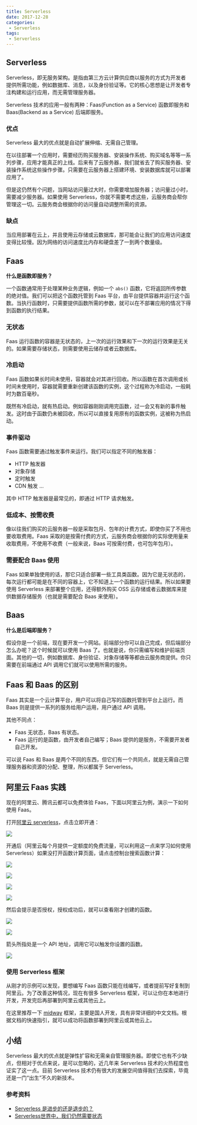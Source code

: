 ```yaml
---
title: Serverless
date: 2017-12-28
categories:
 - Serverless
tags:
 - Serverless
---
```

## Serverless
Serverless，即无服务架构。是指由第三方云计算供应商以服务的方式为开发者提供所需功能，例如数据库、消息，以及身份验证等。它的核心思想是让开发者专注构建和运行应用，而无需管理服务器。

Serverless 技术的应用一般有两种：Faas(Function as a Service) 函数即服务和 Baas(Backend as a Service) 后端即服务。

### 优点
Serverless 最大的优点就是自动扩展伸缩、无需自己管理。

在以往部署一个应用时，需要经历购买服务器、安装操作系统、购买域名等等一系列步骤，应用才能真正的上线。后来有了云服务器，我们就省去了购买服务器、安装操作系统这些操作步骤。只需要在云服务器上搭建环境、安装数据库就可以部署应用了。

但是这仍然有个问题，当网站访问量过大时，你需要增加服务器；访问量过小时，需要减少服务器。如果使用 Serverless，你就不需要考虑这些，云服务商会帮你管理这一切。云服务商会根据你的访问量自动调整所需的资源。

### 缺点
当应用部署在云上，并且使用云存储或云数据库，那可能会让我们的应用访问速度变得比较慢。因为网络的访问速度比内存和硬盘差了一到两个数量级。
## Faas
**什么是函数即服务？**

一个函数通常用于处理某种业务逻辑，例如一个 `abs()` 函数，它将返回所传参数的绝对值。我们可以把这个函数托管到 Faas 平台，由平台提供容器并运行这个函数。当执行函数时，只需要提供函数所需的参数，就可以在不部署应用的情况下得到函数的执行结果。

### 无状态
Faas 运行函数的容器是无状态的，上一次的运行效果和下一次的运行效果是无关的。如果需要存储状态，则需要使用云储存或者云数据库。

### 冷启动
Faas 函数如果长时间未使用，容器就会对其进行回收。所以函数在首次调用或长时间未使用时，容器就需要重新创建该函数的实例，这个过程称为冷启动，一般耗时为数百毫秒。

既然有冷启动，就有热启动。例如容器刚刚调用完函数，过一会又有新的事件触发。这时由于函数仍未被回收，所以可以直接复用原有的函数实例，这被称为热启动。

### 事件驱动
Faas 函数需要通过触发事件来运行。我们可以指定不同的触发器：
* HTTP 触发器
* 对象存储
* 定时触发
* CDN 触发
...

其中 HTTP 触发器是最常见的，即通过 HTTP 请求触发。
### 低成本、按需收费
像以往我们购买的云服务器一般是采取包月、包年的计费方式，即使你买了不用也要收取费用。Faas 采取的是按需付费的方式，云服务商会根据你的实际使用量来收取费用，不使用不收费（一般来说，Baas 可按需付费，也可包年包月）。

### 需要配合 Baas 使用
Faas 如果单独使用的话，那它只适合部署一些工具类函数。因为它是无状态的，每次运行都可能是在不同的容器上，它不知道上一个函数的运行结果。所以如果要使用 Serverless 来部署整个应用，还得额外购买 OSS 云存储或者云数据库来提供数据存储服务（也就是需要配合 Baas 来使用）。

## Baas
**什么是后端即服务？**

假设你是一个前端，现在要开发一个网站。前端部分你可以自己完成，但后端部分怎么办呢？这个时候就可以使用 Baas 了。也就是说，你只需编写和维护前端页面。其他的一切，例如数据库、身份验证、对象存储等等都由云服务商提供。你只需要在前端通过 API 调用它们就可以使用所需的服务。

## Faas 和 Baas 的区别
Faas 其实是一个云计算平台，用户可以将自己写的函数托管到平台上运行。而 Baas 则是提供一系列的服务给用户运用，用户通过 API 调用。

其他不同点：
* Faas 无状态，Baas 有状态。
* Faas 运行的是函数，由开发者自己编写；Baas 提供的是服务，不需要开发者自己开发。

可以说 Faas 和 Baas 是两个不同的东西，但它们有一个共同点，就是无需自己管理服务器和资源的分配、整理，所以都属于 Serverless。

## 阿里云 Faas 实践
现在的阿里云、腾讯云都可以免费体验 Faas，下面以阿里云为例，演示一下如何使用 Faas。

打开[阿里云 serverless](https://serverless.aliyun.com/)，点击立即开通：

![](https://img-blog.csdnimg.cn/img_convert/d1aaabe7075ee3468cbf67d3aaabda8f.png)

开通后（阿里云每个月提供一定额度的免费流量，可以利用这一点来学习如何使用 Serverless）如果没打开函数计算页面，请点击控制台搜索函数计算：

![](https://img-blog.csdnimg.cn/img_convert/9efa98549c7c37aa48802390f89c4264.png)

![](https://img-blog.csdnimg.cn/img_convert/adfa00893014ad1dea59e1c7b998c405.png)

![](https://img-blog.csdnimg.cn/img_convert/74d31ca125615c70a0da1799067c31c0.png)

![](https://img-blog.csdnimg.cn/img_convert/1280613ff1f88b069577f63b081eb5b6.png)

然后会提示是否授权，授权成功后，就可以查看刚才创建的函数。

![](https://img-blog.csdnimg.cn/img_convert/e36f3cd9cb0a521d4b0b993b5c8026fd.png)

![](https://img-blog.csdnimg.cn/img_convert/ff48dda427a953153d1afd1831f8f121.png)

箭头所指处是一个 API 地址，调用它可以触发你设置的函数。

![](https://img-blog.csdnimg.cn/img_convert/c9fb036b0de66c9b886bb686f9f29722.png)
### 使用 Serverless 框架
从刚才的示例可以发现，要想编写 Faas 函数只能在线编写，或者提前写好复制到阿里云。为了改善这种情况，现在有很多 Serverless 框架，可以让你在本地进行开发，开发完后再部署到阿里云或其他云上。

在这里推荐一下 [midway](https://github.com/midwayjs/midway) 框架，主要是国人开发，具有非常详细的中文文档。根据文档的快速指引，就可以成功将函数部署到阿里云或其他云上。

## 小结
Serverless 最大的优点就是弹性扩容和无需亲自管理服务器。即使它也有不少缺点，但相对于优点来说，是可以忽略的，近几年来 Serverless 技术的火热程度也证实了这一点。目前 Serverless 技术仍有很大的发展空间值得我们去探索，毕竟还是一门“出生”不久的新技术。

### 参考资料
* [Serverless 是进步的还是退步的？](https://zhuanlan.zhihu.com/p/62666803)
* [Serverless世界中，我们仍然需要状态](https://www.infoq.cn/article/u3eh*z1cfgc9jiriuefv)